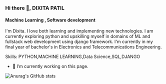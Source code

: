 ### Hi there 👋, DIXITA PATIL
#### Machine Learning , Software development
I'm Dixita. I love both learning and implementing new technologies. I am currently exploring python and upskilling myself in domains of ML and fullstack web development using django framework. I'm currently in my final year of bachelor's in Electronics and Telecommunications Engineering.

Skills: PYTHON,MACHINE LEARNING,Data Science,SQL,DJANGO

- 🔭 I’m currently working on this page. 






![Anurag's GitHub stats](https://github-readme-stats.vercel.app/api?username=DixitaPatil08&show_icons=true&theme=radical)
